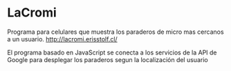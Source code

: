 # LaCromi

Programa para celulares que muestra los paraderos de micro mas cercanos a un usuario. http://lacromi.erisstolf.cl/

El programa basado en JavaScript se conecta a los servicios de la API de Google para desplegar los paraderos segun la localización del usuario
